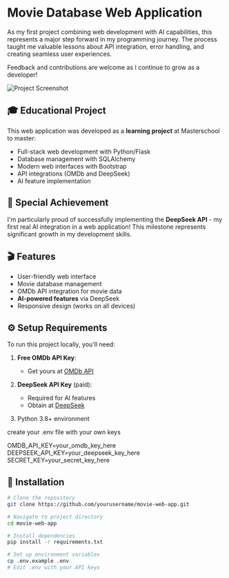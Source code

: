 # Movie Database Web Application
As my first project combining web development with AI capabilities, this represents a major step forward in my programming journey. The process taught me valuable lessons about API integration, error handling, and creating seamless user experiences.

Feedback and contributions are welcome as I continue to grow as a developer!

![Project Screenshot](./Screenshot.png) 

## 🎓 Educational Project

This web application was developed as a **learning project** at Masterschool  to master:
- Full-stack web development with Python/Flask
- Database management with SQLAlchemy
- Modern web interfaces with Bootstrap
- API integrations (OMDb and DeepSeek)
- AI feature implementation

## 🌟 Special Achievement

I'm particularly proud of successfully implementing the **DeepSeek API** - my first real AI integration in a web application! This milestone represents significant growth in my development skills.

## 🎬 Features

- User-friendly web interface
- Movie database management
- OMDb API integration for movie data
- **AI-powered features** via DeepSeek
- Responsive design (works on all devices)

## ⚙️ Setup Requirements

To run this project locally, you'll need:

1. **Free OMDb API Key**:
   - Get yours at [OMDb API](http://www.omdbapi.com/apikey.aspx)

2. **DeepSeek API Key** (paid):
   - Required for AI features
   - Obtain at [DeepSeek](https://platform.deepseek.com/)

3. Python 3.8+ environment

create your .env file with your own keys

OMDB_API_KEY=your_omdb_key_here
DEEPSEEK_API_KEY=your_deepseek_key_here
SECRET_KEY=your_secret_key_here
## 🚀 Installation

```bash
# Clone the repository
git clone https://github.com/yourusername/movie-web-app.git

# Navigate to project directory
cd movie-web-app

# Install dependencies
pip install -r requirements.txt

# Set up environment variables
cp .env.example .env
# Edit .env with your API keys
